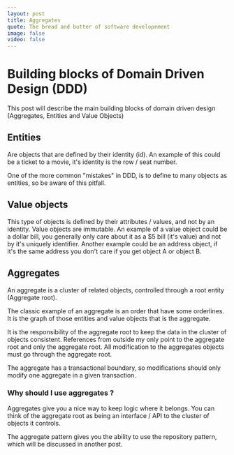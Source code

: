 ```yaml
---
layout: post
title: Aggregates
quote: The bread and butter of software developement
image: false
video: false
---
```



# Building blocks of Domain Driven Design (DDD)

This post will describe the main building blocks of domain driven design (Aggregates, Entities and Value Objects)

## Entities

Are objects that are defined by their identity (id). An example of this could be a ticket to a movie, it's identity is the row / seat number.

One of the more common "mistakes" in DDD, is to define to many objects as entities, so be aware of this pitfall.

## Value objects

This type of objects is defined by their attributes / values, and not by an identity. Value objects are immutable. An example of a value object could be a dollar bill, you generally only care about it as a $5 bill (it's value) and not by it's uniquely identifier. Another example could be an address object, if it's the same address you don't care if you get object A or object B.

## Aggregates

An aggregate is a cluster of related objects, controlled through a root entity (Aggregate root).

The classic example of an aggregate is an order that have some orderlines. It is the graph of those entities and value objects that is the aggregate.

It is the responsibility of the aggregate root to keep the data in the cluster of objects consistent. References from outside my only point to the aggregate root and only the aggregate root. All modification to the aggregates objects must go through the aggregate root.

The aggregate has a transactional boundary, so modifications should only modify one aggregate in a given transaction.

### Why should I use aggregates ?
Aggregates give you a nice way to keep logic where it belongs. You can think of the aggregate root as being an interface / API to the cluster of objects it controls.

The aggregate pattern gives you the ability to use the repository pattern, which will be discussed in another post.



